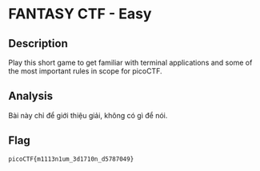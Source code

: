 # FANTASY CTF - Easy
## Description
Play this short game to get familiar with terminal applications and some of the most important rules in scope for picoCTF.
## Analysis
Bài này chỉ để giới thiệu giải, không có gì để nói.
## Flag
```
picoCTF{m1113n1um_3d1710n_d5787049}
```